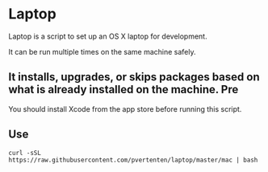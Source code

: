 Laptop
======

Laptop is a script to set up an OS X laptop for development.

It can be run multiple times on the same machine safely.

It installs, upgrades, or skips packages based on what is already installed on the machine.
Pre
-------
You should install Xcode from the app store before running this script.

Use
-------

```
curl -sSL https://raw.githubusercontent.com/pvertenten/laptop/master/mac | bash
```

